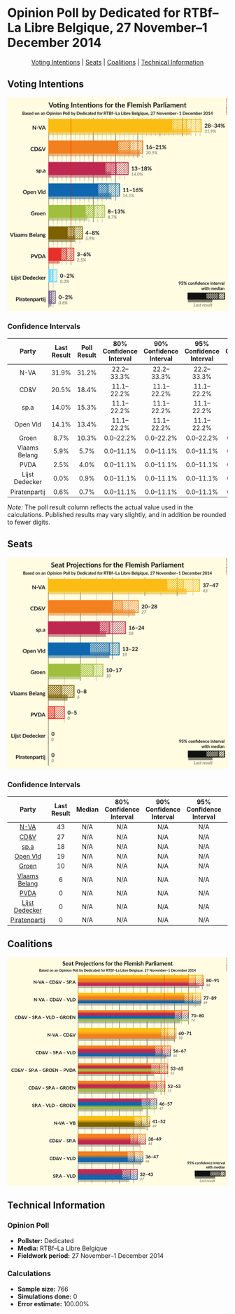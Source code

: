 # Opinion Poll by Dedicated for RTBf–La Libre Belgique, 27 November–1 December 2014

<p align="center"><a href="#voting-intentions">Voting Intentions</a> | <a href="#seats">Seats</a> | <a href="#coalitions">Coalitions</a> | <a href="#technical-information">Technical Information</a></p>

## Voting Intentions

![Graph with voting intentions not yet produced](2014-12-01-Dedicated.png "Voting Intentions")

### Confidence Intervals

| Party | Last Result | Poll Result | 80% Confidence Interval | 90% Confidence Interval | 95% Confidence Interval | 99% Confidence Interval |
|:-----:|:-----------:|:-----------:|:-----------------------:|:-----------------------:|:-----------------------:|:-----------------------:|
| N-VA | 31.9% | 31.2% | 22.2–33.3% |22.2–33.3% |22.2–33.3% |22.2–33.3% |
| CD&V | 20.5% | 18.4% | 11.1–22.2% |11.1–22.2% |11.1–22.2% |11.1–22.2% |
| sp.a | 14.0% | 15.3% | 11.1–22.2% |11.1–22.2% |11.1–22.2% |11.1–22.2% |
| Open Vld | 14.1% | 13.4% | 11.1–22.2% |11.1–22.2% |11.1–22.2% |11.1–22.2% |
| Groen | 8.7% | 10.3% | 0.0–22.2% |0.0–22.2% |0.0–22.2% |0.0–22.2% |
| Vlaams Belang | 5.9% | 5.7% | 0.0–11.1% |0.0–11.1% |0.0–11.1% |0.0–11.1% |
| PVDA | 2.5% | 4.0% | 0.0–11.1% |0.0–11.1% |0.0–11.1% |0.0–11.1% |
| Lijst Dedecker | 0.0% | 0.9% | 0.0–11.1% |0.0–11.1% |0.0–11.1% |0.0–11.1% |
| Piratenpartij | 0.6% | 0.7% | 0.0–11.1% |0.0–11.1% |0.0–11.1% |0.0–11.1% |

*Note:* The poll result column reflects the actual value used in the calculations. Published results may vary slightly, and in addition be rounded to fewer digits.

## Seats

![Graph with seats not yet produced](2014-12-01-Dedicated-seats.png "Seats")

### Confidence Intervals

| Party | Last Result | Median | 80% Confidence Interval | 90% Confidence Interval | 95% Confidence Interval | 99% Confidence Interval |
|:-----:|:-----------:|:------:|:-----------------------:|:-----------------------:|:-----------------------:|:-----------------------:|
| <a href="#n-va">N-VA</a> | 43 | N/A | N/A |N/A |N/A |N/A |
| <a href="#cd&v">CD&V</a> | 27 | N/A | N/A |N/A |N/A |N/A |
| <a href="#sp.a">sp.a</a> | 18 | N/A | N/A |N/A |N/A |N/A |
| <a href="#open-vld">Open Vld</a> | 19 | N/A | N/A |N/A |N/A |N/A |
| <a href="#groen">Groen</a> | 10 | N/A | N/A |N/A |N/A |N/A |
| <a href="#vlaams-belang">Vlaams Belang</a> | 6 | N/A | N/A |N/A |N/A |N/A |
| <a href="#pvda">PVDA</a> | 0 | N/A | N/A |N/A |N/A |N/A |
| <a href="#lijst-dedecker">Lijst Dedecker</a> | 0 | N/A | N/A |N/A |N/A |N/A |
| <a href="#piratenpartij">Piratenpartij</a> | 0 | N/A | N/A |N/A |N/A |N/A |


## Coalitions

![Graph with coalitions seats not yet produced](2014-12-01-Dedicated-coalitions-seats.png "Coalitions Seats")


## Technical Information

### Opinion Poll

+ **Pollster:** Dedicated
+ **Media:** RTBf–La Libre Belgique
+ **Fieldwork period:** 27 November–1 December 2014

### Calculations

+ **Sample size:** 766
+ **Simulations done:** 0
+ **Error estimate:** 100.00%

